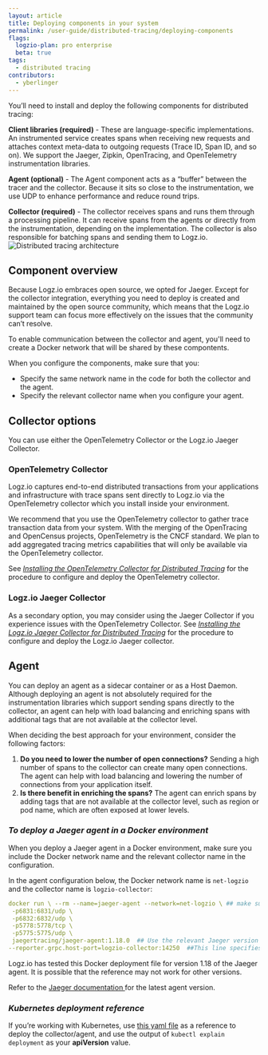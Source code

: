 ```yaml
---
layout: article
title: Deploying components in your system
permalink: /user-guide/distributed-tracing/deploying-components
flags:
  logzio-plan: pro enterprise
  beta: true
tags:
  - distributed tracing
contributors:
  - yberlinger   
---
```

You’ll need to install and deploy the following components for distributed tracing:

**Client libraries (required)** - These are language-specific implementations. An instrumented service creates spans when receiving new requests and attaches context meta-data to outgoing requests (Trace ID, Span ID, and so on). 
We support the Jaeger, Zipkin, OpenTracing, and OpenTelemetry instrumentation libraries.

**Agent (optional)** - The Agent component acts as a “buffer” between the tracer and the collector. Because it sits so close to the instrumentation, we use UDP to enhance performance and reduce round trips. 

**Collector (required)** - The collector receives spans and runs them through a processing pipeline. It can receive spans from the agents or directly from the instrumentation, depending on the implementation. The collector is also responsible for batching spans and sending them to Logz.io. ![Distributed tracing architecture](https://dytvr9ot2sszz.cloudfront.net/logz-docs/distributed-tracing/tracing_architecture.png)


## Component overview
Because Logz.io embraces open source, we opted for Jaeger. Except for the collector integration, everything you need to deploy is created and maintained by the open source community, which means that the Logz.io support team can focus more effectively on the issues that the community can’t resolve. 

To enable communication between the collector and agent, you'll need to create a Docker network that will be shared by these compontents. 

When you configure the components, make sure that you:

+ Specify the same network name in the code for both the collector and the agent.
+ Specify the relevant collector name when you configure your agent.  

## Collector options

You can use either the OpenTelemetry Collector or the Logz.io Jaeger Collector.

### OpenTelemetry Collector
Logz.io captures end-to-end distributed transactions from your applications and infrastructure with trace spans sent directly to Logz.io via the OpenTelemetry collector which you install inside your environment.

We recommend that you use the OpenTelemetry collector to gather trace transaction data from your system. With the merging of the OpenTracing and OpenCensus projects, OpenTelemetry is the CNCF standard. We plan to add aggregated tracing metrics capabilities that will only be available via the OpenTelemetry collector.

See _<a href ="/shipping/tracing-sources/opentelemetry" target="_blank">Installing the OpenTelemetry Collector for Distributed Tracing</a>_ for the procedure to configure and deploy the OpenTelemetry collector.

### Logz.io Jaeger Collector
As a secondary option, you may consider using the Jaeger Collector if you experience issues with the OpenTelemetry Collector. See _<a href ="/shipping/tracing-sources/jaeger-collector" target="_blank">Installing the Logz.io Jaeger Collector for Distributed Tracing</a>_ for the procedure to configure and deploy the Logz.io Jaeger collector.

## Agent

You can deploy an agent as a sidecar container or as a Host Daemon. Although deploying an agent is not absolutely required for the instrumentation libraries which support sending spans directly to the collector, an agent can help with load balancing and enriching spans with additional tags that are not available at the collector level. 

When deciding the best approach for your environment, consider the following factors: 

1.  **Do you need to lower the number of open connections?** 
    Sending a high number of spans to the collector can create many open connections. The agent can help with load balancing and lowering the number of connections from your application itself. 
2.  **Is there benefit in enriching the spans?** 
    The agent can enrich spans by adding tags that are not available at the collector level, such as region or pod name, which are often exposed at lower levels.

### *To deploy a Jaeger agent in a Docker environment*

When you deploy a Jaeger agent in a Docker environment, make sure you include the Docker network name and the relevant collector name in the configuration.

In the agent configuration below, the Docker network name is `net-logzio` and the collector name is `logzio-collector`:

```yaml
docker run \ --rm --name=jaeger-agent --network=net-logzio \ ## make sure to expose only the ports you use in your deployment scenario!
 -p6831:6831/udp \
 -p6832:6832/udp \
 -p5778:5778/tcp \
 -p5775:5775/udp \
 jaegertracing/jaeger-agent:1.18.0  ## Use the relevant Jaeger version for the agent. Logz.io has tested this file for version 1.18. It is possible that the reference may not work for other versions.
--reporter.grpc.host-port=logzio-collector:14250  ##This line specifies which collector the agent communicates with. 
```

Logz.io has tested this Docker deployment file for version 1.18 of the Jaeger agent. It is possible that the reference may not work for other versions.

Refer to the <a href="https://www.jaegertracing.io/docs/latest/deployment/#agent" target="_blank"> Jaeger documentation <i class="fas fa-external-link-alt"></i> </a> for the latest agent version.

### *Kubernetes deployment reference*

If you’re working with Kubernetes, use [this yaml file](/user-guide/distributed-tracing/k8s-deployment) as a reference to deploy the collector/agent, and use the output of `kubectl explain deployment` as your **apiVersion** value.
